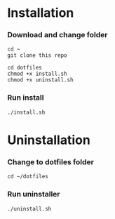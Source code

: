 # Installation
### Download and change folder
```
cd ~
git clone this repo

cd dotfiles
chmod +x install.sh
chmod +x uninstall.sh
```
### Run install
```
./install.sh
```

# Uninstallation

### Change to dotfiles folder
```
cd ~/dotfiles
```

### Run uninstaller
```
./uninstall.sh
```
